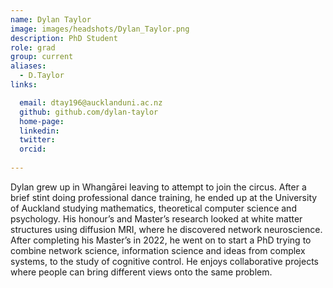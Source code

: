 ```yaml
---
name: Dylan Taylor
image: images/headshots/Dylan_Taylor.png
description: PhD Student
role: grad
group: current
aliases:
  - D.Taylor
links:

  email: dtay196@aucklanduni.ac.nz
  github: github.com/dylan-taylor
  home-page:
  linkedin:
  twitter: 
  orcid:
  
---
```


Dylan grew up in Whangārei leaving to attempt to join the circus. After a brief stint doing professional dance training, he ended up at the University of Auckland studying mathematics, theoretical computer science and psychology. His honour’s and Master’s research looked at white matter structures using diffusion MRI, where he discovered network neuroscience. After completing his Master’s in 2022, he went on to start a PhD trying to combine network science, information science and ideas from complex systems, to the study of cognitive control. He enjoys collaborative projects where people can bring different views onto the same problem. 

